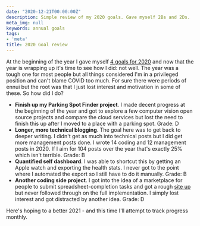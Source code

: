 ```yaml
---
date: "2020-12-21T00:00:00Z"
description: Simple review of my 2020 goals. Gave myself 2Bs and 2Ds.
meta_img: null
keywords: annual goals
tags:
- 'meta'
title: 2020 Goal review
---
```


At the beginning of the year I gave myself [4 goals for 2020](http://dangoldin.com/2020/01/28/2020-goals/) and now that the year is wrapping up it's time to see how I did: not well. The year was a tough one for most people but all things considered I'm in a privileged position and can't blame COVID too much. For sure there were periods of ennui but the root was that I just lost interest and motivation in some of these. So how did I do?

- **Finish up my Parking Spot Finder project**. I made decent progress at the beginning of the year and got to explore a few computer vision open source projects and compare the cloud services but lost the need to finish this up after I moved to a place with a parking spot. Grade: D
- **Longer, more technical blogging**. The goal here was to get back to deeper writing. I didn't get as much into technical posts but I did get more management posts done. I wrote 14 coding and 12 management posts in 2020. If I aim for 104 posts over the year that's exactly 25% which isn't terrible. Grade: B
- **Quantified self dashboard**. I was able to shortcut this by getting an Apple watch and exporting the health stats. I never got to the point where I automated the export so I still have to do it manually. Grade: B
- **Another coding side project**. I got into the idea of a marketplace for people to submit spreadsheet-completion tasks and got a rough [site up](https://www.gospreadsheets.com/) but never followed through on the full implementation. I simply lost interest and got distracted by another idea. Grade: D

Here's hoping to a better 2021 - and this time I'll attempt to track progress monthly.
